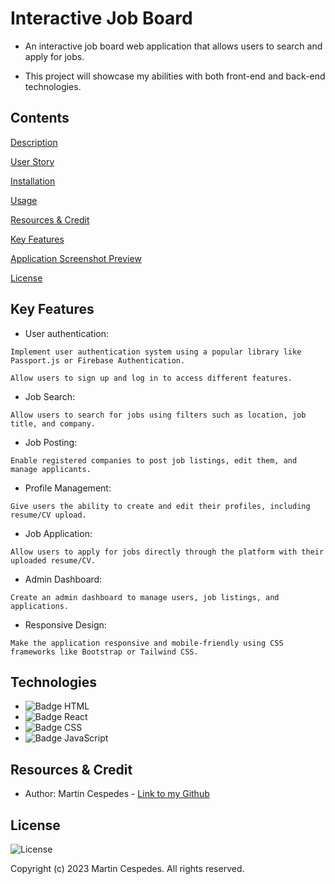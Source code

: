 # Interactive Job Board


- An interactive job board web application that allows users to search and apply for jobs. 

- This project will showcase my abilities with  both front-end and back-end technologies.

## Contents

[Description](#description)

[User Story](#user-story)

[Installation](#installation)

[Usage](#usage)

[Resources & Credit](#resourcescredit)

[Key Features](#key-features)

[Application Screenshot Preview](#application-screenshot-preview)

[License](#license)


## Key Features

- User authentication: 
```
Implement user authentication system using a popular library like Passport.js or Firebase Authentication. 
```
```
Allow users to sign up and log in to access different features.
```

- Job Search: 
```
Allow users to search for jobs using filters such as location, job title, and company.
```

- Job Posting: 
```
Enable registered companies to post job listings, edit them, and manage applicants.
```

- Profile Management: 
```
Give users the ability to create and edit their profiles, including resume/CV upload.
```

- Job Application: 
```
Allow users to apply for jobs directly through the platform with their uploaded resume/CV.
```
- Admin Dashboard: 
```
Create an admin dashboard to manage users, job listings, and applications.
```
- Responsive Design: 
```
Make the application responsive and mobile-friendly using CSS frameworks like Bootstrap or Tailwind CSS.
```

## Technologies

- ![Badge HTML](https://img.shields.io/badge/HTML5-E34F26?style=for-the-badge&logo=html5&logoColor=white)
- ![Badge React](https://img.shields.io/badge/react-%2320232a.svg?style=for-the-badge&logo=react&logoColor=%2361DAFB)
- ![Badge CSS](https://img.shields.io/badge/CSS3-1572B6?style=for-the-badge&logo=css3&logoColor=white)
- ![Badge JavaScript](https://img.shields.io/badge/JavaScript-323330?style=for-the-badge&logo=javascript&logoColor=F7DF1E)


## Resources & Credit

- Author: Martin Cespedes - [Link to my Github](https://github.com/MartinCespedes)


## License

![License](https://img.shields.io/badge/License-MIT-yellow.svg)

Copyright (c) 2023 Martin Cespedes. All rights reserved.